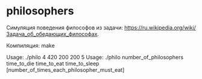 # philosophers

Симуляция поведения философов из задачи:
https://ru.wikipedia.org/wiki/Задача_об_обедающих_философах.

Компиляция:
make

Usage: ./philo 4 420 200 200 5
Usage: ./philo number_of_philosophers time_to_die time_to_eat
time_to_sleep [number_of_times_each_philosopher_must_eat]
